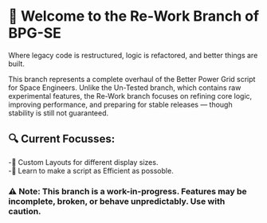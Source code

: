 # 🚧 Welcome to the Re-Work Branch of BPG-SE
Where legacy code is restructured, logic is refactored, and better things are built.

This branch represents a complete overhaul of the Better Power Grid script for Space Engineers. Unlike the Un-Tested branch, which contains raw experimental features, the Re-Work branch focuses on refining core logic, improving performance, and preparing for stable releases — though stability is still not guaranteed.

## 🔍 Current **Focusses:**
-📱  Custom Layouts for different display sizes.<br> 
-🚀 Learn to make a script as Efficient as possoble.   
  
### ⚠️ Note: This branch is a work-in-progress. Features may be incomplete, broken, or behave unpredictably. Use with caution.  
